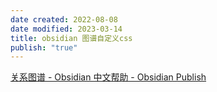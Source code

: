 ```yaml
---
date created: 2022-08-08
date modified: 2023-03-14
title: obsidian 图谱自定义css
publish: "true"
---
```


[关系图谱 - Obsidian 中文帮助 - Obsidian Publish](https://publish.obsidian.md/help-zh/%E6%8F%92%E4%BB%B6/%E5%85%B3%E7%B3%BB%E5%9B%BE%E8%B0%B1)